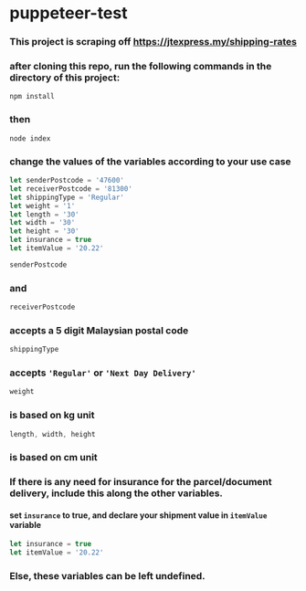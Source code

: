 # puppeteer-test
### This project is scraping off https://jtexpress.my/shipping-rates


### after cloning this repo, run the following commands in the directory of this project:
```shell
npm install
```
### then
```shell
node index
```


### change the values of the variables according to your use case
```javascript
let senderPostcode = '47600'
let receiverPostcode = '81300'
let shippingType = 'Regular'
let weight = '1'
let length = '30'
let width = '30'
let height = '30'
let insurance = true
let itemValue = '20.22'
```



```javascript
senderPostcode
```
### and
```javascript
receiverPostcode
```
### accepts a 5 digit Malaysian postal code



```javascript
shippingType
```
### accepts ```'Regular'``` or ```'Next Day Delivery'```



```javascript
weight
```
### is based on kg unit



```javascript
length, width, height
```
### is based on cm unit



### If there is any need for insurance for the parcel/document delivery, include this along the other variables.
#### set ```insurance``` to true, and declare your shipment value in ```itemValue``` variable
```javascript
let insurance = true
let itemValue = '20.22'
```
### Else, these variables can be left undefined.
